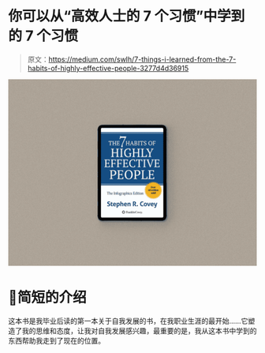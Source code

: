 # 你可以从“高效人士的 7 个习惯”中学到的 7 个习惯

> 原文：<https://medium.com/swlh/7-things-i-learned-from-the-7-habits-of-highly-effective-people-3277d4d36915>

![](img/ef58dcc7e54b83733348d0a6d150ca1d.png)

# 📢简短的介绍

这本书是我毕业后读的第一本关于自我发展的书，在我职业生涯的最开始……它塑造了我的思维和态度，让我对自我发展感兴趣，最重要的是，我从这本书中学到的东西帮助我走到了现在的位置。